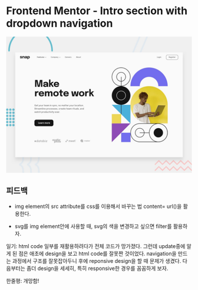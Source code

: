 # Frontend Mentor - Intro section with dropdown navigation

![Design preview for the Intro section with dropdown navigation coding challenge](./design/desktop-preview.jpg)

## 피드백

- img element의 src attribute를 css를 이용해서 바꾸는 법
  content= url()을 활용한다.

- svg를 img element안에 사용할 때, svg의 색을 변경하고 싶으면
  filter를 활용하자.

일기: html code 일부를 재활용하려다가 전체 코드가 망가졌다. 그런데
update중에 알게 된 점은 애초에 design을 보고 html code를 잘못짠 것이었다.
navigation을 만드는 과정에서 구조를 잘못잡아두니 후에 reponsive design을 할 때
문제가 생겼다. 다음부터는 좀더 design을 세세히, 특히 responsive한 경우를 꼼꼼하게 보자.

한줄평: 개망함!
